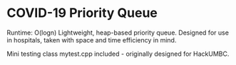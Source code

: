 # COVID-19 Priority Queue
Runtime: O(logn)
Lightweight, heap-based priority queue.
Designed for use in hospitals, taken with space and time efficiency in mind.

Mini testing class mytest.cpp included - originally designed for HackUMBC. 

